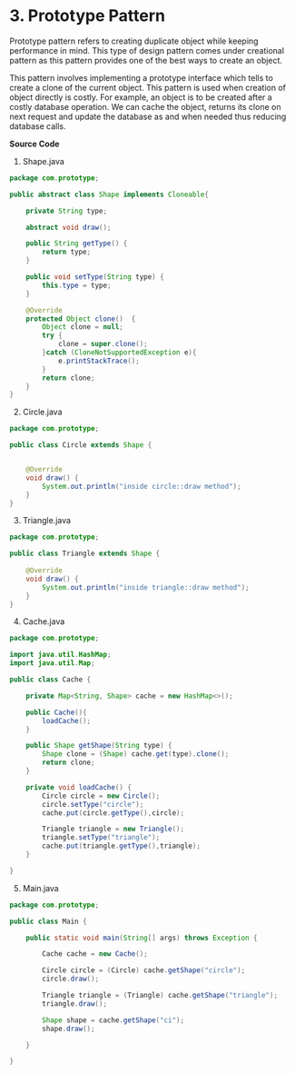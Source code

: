 # 3. Prototype Pattern
Prototype pattern refers to creating duplicate object while keeping performance in mind. This type of design pattern comes under creational pattern as this pattern provides one of the best ways to create an object.

This pattern involves implementing a prototype interface which tells to create a clone of the current object. This pattern is used when creation of object directly is costly. For example, an object is to be created after a costly database operation. We can cache the object, returns its clone on next request and update the database as and when needed thus reducing database calls.

**Source Code**
1. Shape.java
```java
package com.prototype;

public abstract class Shape implements Cloneable{

    private String type;

    abstract void draw();

    public String getType() {
        return type;
    }

    public void setType(String type) {
        this.type = type;
    }

    @Override
    protected Object clone()  {
        Object clone = null;
        try {
            clone = super.clone();
        }catch (CloneNotSupportedException e){
            e.printStackTrace();
        }
        return clone;
    }
}


```
2. Circle.java
```java
package com.prototype;

public class Circle extends Shape {


    @Override
    void draw() {
        System.out.println("inside circle::draw method");
    }
}

```
3. Triangle.java
```java
package com.prototype;

public class Triangle extends Shape {
    
    @Override
    void draw() {
        System.out.println("inside triangle::draw method");
    }
}

```
4. Cache.java
```java
package com.prototype;

import java.util.HashMap;
import java.util.Map;

public class Cache {

    private Map<String, Shape> cache = new HashMap<>();

    public Cache(){
        loadCache();
    }

    public Shape getShape(String type) {
        Shape clone = (Shape) cache.get(type).clone();
        return clone;
    }

    private void loadCache() {
        Circle circle = new Circle();
        circle.setType("circle");
        cache.put(circle.getType(),circle);

        Triangle triangle = new Triangle();
        triangle.setType("triangle");
        cache.put(triangle.getType(),triangle);
    }

}

```
5. Main.java
```java
package com.prototype;

public class Main {

    public static void main(String[] args) throws Exception {

        Cache cache = new Cache();

        Circle circle = (Circle) cache.getShape("circle");
        circle.draw();

        Triangle triangle = (Triangle) cache.getShape("triangle");
        triangle.draw();

        Shape shape = cache.getShape("ci");
        shape.draw();

    }

}

```